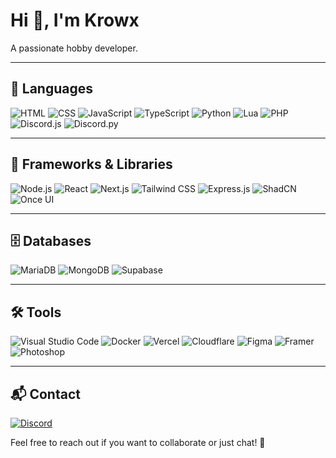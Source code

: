 # Hi 👋, I'm Krowx

A passionate hobby developer.

---

## 🔧 Languages  
![HTML](https://img.shields.io/badge/HTML5-6A0DAD?style=for-the-badge&logo=html5&logoColor=white)  ![CSS](https://img.shields.io/badge/CSS3-6A0DAD?style=for-the-badge&logo=css3&logoColor=white)  ![JavaScript](https://img.shields.io/badge/JavaScript-6A0DAD?style=for-the-badge&logo=javascript&logoColor=white)  ![TypeScript](https://img.shields.io/badge/TypeScript-6A0DAD?style=for-the-badge&logo=typescript&logoColor=white)  ![Python](https://img.shields.io/badge/Python-6A0DAD?style=for-the-badge&logo=python&logoColor=white)  ![Lua](https://img.shields.io/badge/Lua-6A0DAD?style=for-the-badge&logo=lua&logoColor=white)  ![PHP](https://img.shields.io/badge/PHP-6A0DAD?style=for-the-badge&logo=php&logoColor=white)  ![Discord.js](https://img.shields.io/badge/Discord.js-6A0DAD?style=for-the-badge&logo=discord&logoColor=white)  ![Discord.py](https://img.shields.io/badge/Discord.py-6A0DAD?style=for-the-badge&logo=discord&logoColor=white)  

---

## 🚀 Frameworks & Libraries  
![Node.js](https://img.shields.io/badge/Node.js-6A0DAD?style=for-the-badge&logo=nodedotjs&logoColor=white)  ![React](https://img.shields.io/badge/React-6A0DAD?style=for-the-badge&logo=react&logoColor=white)  ![Next.js](https://img.shields.io/badge/Next.js-6A0DAD?style=for-the-badge&logo=nextdotjs&logoColor=white)  ![Tailwind CSS](https://img.shields.io/badge/TailwindCSS-6A0DAD?style=for-the-badge&logo=tailwindcss&logoColor=white)  ![Express.js](https://img.shields.io/badge/Express.js-6A0DAD?style=for-the-badge&logo=express&logoColor=white)  ![ShadCN](https://img.shields.io/badge/ShadCN-6A0DAD?style=for-the-badge&logo=vercel&logoColor=white)  ![Once UI](https://img.shields.io/badge/OnceUI-6A0DAD?style=for-the-badge&logo=react&logoColor=white)  

---

## 🗄️ Databases  
![MariaDB](https://img.shields.io/badge/MariaDB-6A0DAD?style=for-the-badge&logo=mariadb&logoColor=white)  ![MongoDB](https://img.shields.io/badge/MongoDB-6A0DAD?style=for-the-badge&logo=mongodb&logoColor=white)  ![Supabase](https://img.shields.io/badge/Supabase-6A0DAD?style=for-the-badge&logo=supabase&logoColor=white)  

---

## 🛠️ Tools  
![Visual Studio Code](https://img.shields.io/badge/VS%20Code-6A0DAD?style=for-the-badge&logo=visualstudiocode&logoColor=white)  ![Docker](https://img.shields.io/badge/Docker-6A0DAD?style=for-the-badge&logo=docker&logoColor=white)  ![Vercel](https://img.shields.io/badge/Vercel-6A0DAD?style=for-the-badge&logo=vercel&logoColor=white)  ![Cloudflare](https://img.shields.io/badge/Cloudflare-6A0DAD?style=for-the-badge&logo=cloudflare&logoColor=white)  ![Figma](https://img.shields.io/badge/Figma-6A0DAD?style=for-the-badge&logo=figma&logoColor=white)  ![Framer](https://img.shields.io/badge/Framer-6A0DAD?style=for-the-badge&logo=framer&logoColor=white)  ![Photoshop](https://img.shields.io/badge/Photoshop-6A0DAD?style=for-the-badge&logo=adobephotoshop&logoColor=white)  

---

## 📬 Contact  
[![Discord](https://img.shields.io/badge/Discord-6A0DAD?style=for-the-badge&logo=discord&logoColor=white)](https://discord.com/users/1103038390481465434)  

Feel free to reach out if you want to collaborate or just chat! 🚀

